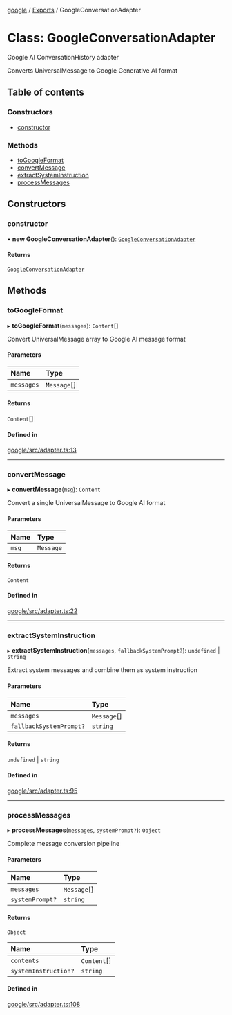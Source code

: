 <!-- 
 ⚠️  AUTO-GENERATED FILE - DO NOT EDIT MANUALLY
 This file is automatically generated by scripts/docs-generator.js
 To make changes, edit the source TypeScript files or update the generator script
-->

[google](../../) / [Exports](../modules) / GoogleConversationAdapter

# Class: GoogleConversationAdapter

Google AI ConversationHistory adapter

Converts UniversalMessage to Google Generative AI format

## Table of contents

### Constructors

- [constructor](GoogleConversationAdapter#constructor)

### Methods

- [toGoogleFormat](GoogleConversationAdapter#togoogleformat)
- [convertMessage](GoogleConversationAdapter#convertmessage)
- [extractSystemInstruction](GoogleConversationAdapter#extractsysteminstruction)
- [processMessages](GoogleConversationAdapter#processmessages)

## Constructors

### constructor

• **new GoogleConversationAdapter**(): [`GoogleConversationAdapter`](GoogleConversationAdapter)

#### Returns

[`GoogleConversationAdapter`](GoogleConversationAdapter)

## Methods

### toGoogleFormat

▸ **toGoogleFormat**(`messages`): `Content`[]

Convert UniversalMessage array to Google AI message format

#### Parameters

| Name | Type |
| :------ | :------ |
| `messages` | `Message`[] |

#### Returns

`Content`[]

#### Defined in

[google/src/adapter.ts:13](https://github.com/woojubb/robota/blob/99dadbf06916eba8bc2a112b20eb18f9ab438c3e/packages/google/src/adapter.ts#L13)

___

### convertMessage

▸ **convertMessage**(`msg`): `Content`

Convert a single UniversalMessage to Google AI format

#### Parameters

| Name | Type |
| :------ | :------ |
| `msg` | `Message` |

#### Returns

`Content`

#### Defined in

[google/src/adapter.ts:22](https://github.com/woojubb/robota/blob/99dadbf06916eba8bc2a112b20eb18f9ab438c3e/packages/google/src/adapter.ts#L22)

___

### extractSystemInstruction

▸ **extractSystemInstruction**(`messages`, `fallbackSystemPrompt?`): `undefined` \| `string`

Extract system messages and combine them as system instruction

#### Parameters

| Name | Type |
| :------ | :------ |
| `messages` | `Message`[] |
| `fallbackSystemPrompt?` | `string` |

#### Returns

`undefined` \| `string`

#### Defined in

[google/src/adapter.ts:95](https://github.com/woojubb/robota/blob/99dadbf06916eba8bc2a112b20eb18f9ab438c3e/packages/google/src/adapter.ts#L95)

___

### processMessages

▸ **processMessages**(`messages`, `systemPrompt?`): `Object`

Complete message conversion pipeline

#### Parameters

| Name | Type |
| :------ | :------ |
| `messages` | `Message`[] |
| `systemPrompt?` | `string` |

#### Returns

`Object`

| Name | Type |
| :------ | :------ |
| `contents` | `Content`[] |
| `systemInstruction?` | `string` |

#### Defined in

[google/src/adapter.ts:108](https://github.com/woojubb/robota/blob/99dadbf06916eba8bc2a112b20eb18f9ab438c3e/packages/google/src/adapter.ts#L108)
